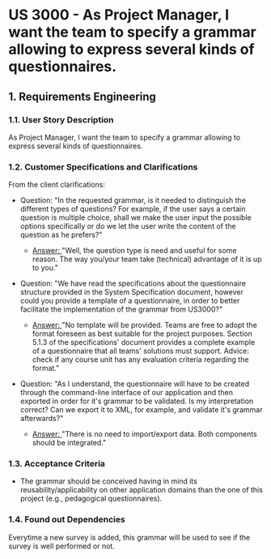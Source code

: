 # US 3000 - As Project Manager, I want the team to specify a grammar allowing to express several kinds of questionnaires.

## 1. Requirements Engineering

### 1.1. User Story Description

As Project Manager, I want the team to specify a grammar allowing to express several kinds of questionnaires.

### 1.2. Customer Specifications and Clarifications

From the client clarifications:

* Question: "In the requested grammar, is it needed to distinguish the different types of questions? For example, if the user says a certain question is multiple choice, shall we make the user input the possible options specifically or do we let the user write the content of the question as he prefers?"
    * [Answer: ](https://moodle.isep.ipp.pt/mod/forum/discuss.php?d=16583#p21275) "Well, the question type is need and useful for some reason. The way you/your team take (technical) advantage of it is up to you."

* Question: "We have read the specifications about the questionnaire structure provided in the System Specification document, however could you provide a template of a questionnaire, in order to better facilitate the implementation of the grammar from US3000?"
    * [Answer: ](https://moodle.isep.ipp.pt/mod/forum/discuss.php?d=16432#p21090) "No template will be provided. Teams are free to adopt the format foreseen as best suitable for the project purposes. Section 5.1.3 of the specifications' document provides a complete example of a questionnaire that all teams' solutions must support. Advice: check if any course unit has any evaluation criteria regarding the format."

* Question: "As I understand, the questionnaire will have to be created through the command-line interface of our application and then exported in order for it's grammar to be validated. Is my interpretation correct? Can we export it to XML, for example, and validate it's grammar afterwards?"
    * [Answer: ](https://moodle.isep.ipp.pt/mod/forum/discuss.php?d=16325#p20944) "There is no need to import/export data. Both components should be integrated."
    

### 1.3. Acceptance Criteria

* The grammar should be conceived having in mind its reusability/applicability on other application domains than the one of this project (e.g., pedagogical questionnaires).


### 1.4. Found out Dependencies

Everytime a new survey is added, this grammar will be used to see if the survey is well performed or not.